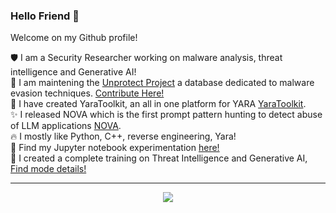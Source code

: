 ### Hello Friend 👋

Welcome on my Github profile! 

 🛡️  I am a Security Researcher working on malware analysis, threat intelligence and Generative AI! <br />
 👾  I am maintening the [Unprotect Project](https://unprotect.it/) a database dedicated to malware evasion techniques. [Contribute Here!](https://github.com/Unprotect-Project/Unprotect_Submission)<br />
 🥷  I have created YaraToolkit, an all in one platform for YARA [YaraToolkit](https://yaratoolkit.securitybreak.io/).<br />
 ✨  I released NOVA which is the first prompt pattern hunting to detect abuse of LLM applications [NOVA](https://novahunting.ai).<br />
 🔥  I mostly like Python, C++, reverse engineering, Yara!<br />
 🧪  Find my Jupyter notebook experimentation [here!](https://fr0gger.github.io/jupyter-collection/) <br />
 🤖  I created a complete training on Threat Intelligence and Generative AI, [Find mode details!](https://store.securitybreak.io/ctiai)
 
---

<p align="center">
  <img src="https://github-readme-stats.vercel.app/api?username=fr0gger&show_icons=true&theme=tokyonight"/>
</p>
